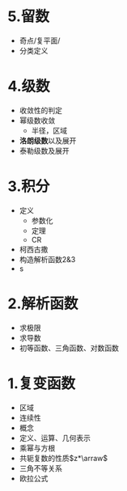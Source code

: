 # 5.留数
- 奇点/复平面/
- 分类定义
# 4.级数
- 收敛性的判定
- 幂级数收敛
  - 半径，区域
- **洛朗级数**以及展开
- 泰勒级数及展开
# 3.积分
- 定义
  - 参数化
  - 定理
  - CR
- 柯西古撒
- 构造解析函数2&3
- s
# 2.解析函数
- 求极限
- 求导数
- 初等函数、三角函数、对数函数
# 1.复变函数
- 区域
- 连续性
- 概念
- 定义、运算、几何表示
- 乘幂与方根
- 共轭复数的性质$z*\arraw$
- 三角不等关系
- 欧拉公式
